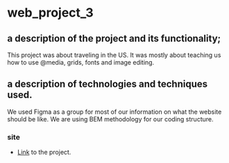 # web_project_3



## a description of the project and its functionality;
  This project was about traveling in the US. It was mostly about teaching
  us how to use @media, grids, fonts and image editing.


## a description of technologies and techniques used.
  We used Figma as a group for most of our information on what the website
  should be like. We are using BEM methodology for our coding structure.

### site
  * [Link](https://code-yandex.github.io/web_project_3/) to the project.